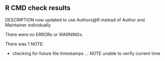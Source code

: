 ## R CMD check results

DESCRIPTION now updated to use Authors@R instead of Author and Maintainer individually

There were no ERRORs or WARNINGs.

There was 1 NOTE:

* checking for future file timestamps ... NOTE
  unable to verify current time
